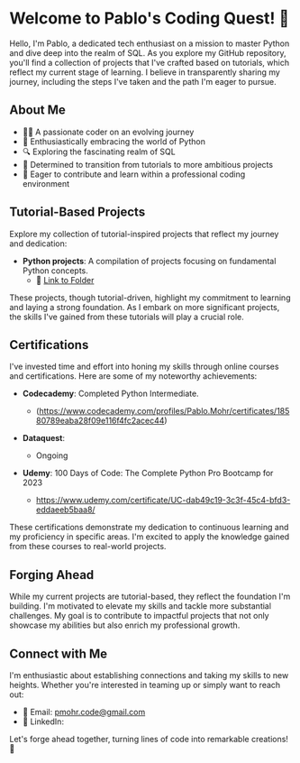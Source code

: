 # Welcome to Pablo's Coding Quest! 🚀

Hello, I'm Pablo, a dedicated tech enthusiast on a mission to master Python and dive deep into the realm of SQL. As you explore my GitHub repository, you'll find a collection of projects that I've crafted based on tutorials, which reflect my current stage of learning. I believe in transparently sharing my journey, including the steps I've taken and the path I'm eager to pursue.

## About Me

- 👨‍💻 A passionate coder on an evolving journey
- 🐍 Enthusiastically embracing the world of Python
- 🔍 Exploring the fascinating realm of SQL
- 🌱 Determined to transition from tutorials to more ambitious projects
- 💼 Eager to contribute and learn within a professional coding environment

## Tutorial-Based Projects

Explore my collection of tutorial-inspired projects that reflect my journey and dedication:

- **Python projects**: A compilation of projects focusing on fundamental Python concepts.
  - 📂 [Link to Folder](https://github.com/PabloMohr/PabloMohr/tree/main/TutorialProjects)

These projects, though tutorial-driven, highlight my commitment to learning and laying a strong foundation. As I embark on more significant projects, the skills I've gained from these tutorials will play a crucial role.



## Certifications

I've invested time and effort into honing my skills through online courses and certifications. Here are some of my noteworthy achievements:

- **Codecademy**: Completed Python Intermediate.
   - (https://www.codecademy.com/profiles/Pablo.Mohr/certificates/18580789eaba28f09e116f4fc2acec44)

- **Dataquest**: 
   - Ongoing
 
- **Udemy**: 100 Days of Code: The Complete Python Pro Bootcamp for 2023
  - https://www.udemy.com/certificate/UC-dab49c19-3c3f-45c4-bfd3-eddaeeb5baa8/   


These certifications demonstrate my dedication to continuous learning and my proficiency in specific areas. I'm excited to apply the knowledge gained from these courses to real-world projects.


## Forging Ahead

While my current projects are tutorial-based, they reflect the foundation I'm building. I'm motivated to elevate my skills and tackle more substantial challenges. My goal is to contribute to impactful projects that not only showcase my abilities but also enrich my professional growth.


## Connect with Me

I'm enthusiastic about establishing connections and taking my skills to new heights. Whether you're interested in teaming up or simply want to reach out:

- 📧 Email: pmohr.code@gmail.com
- 💬 LinkedIn: 


Let's forge ahead together, turning lines of code into remarkable creations! 🌟


